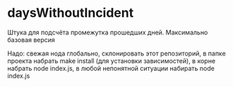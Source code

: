 # daysWithoutIncident

Штука для подсчёта промежутка прошедших дней. Максимально базовая версия

Надо:
свежая нода глобально,
склонировать этот репозиторий,
в папке проекта набрать make install (для установки зависимостей),
в корне набрать node index.js,
в любой непонятной ситуации набирать node index.js

